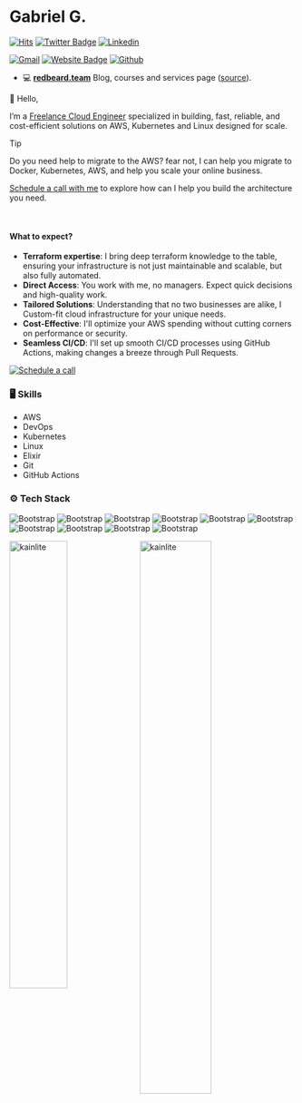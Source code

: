 # Gabriel G.

[![Hits](https://hits.seeyoufarm.com/api/count/incr/badge.svg?url=https%3A%2F%2Fgithub.com%2Fkainlite%2Fkainlite&count_bg=%2379C83D&title_bg=%23555555&icon=&icon_color=%23E7E7E7&title=Profile+Views&edge_flat=false)](https://hits.seeyoufarm.com)
[![Twitter Badge](https://img.shields.io/badge/-Twitter-1da1f2?labelColor=1da1f2&logo=twitter&logoColor=white&link=https://twitter.com/kainlite)](https://twitter.com/kainlite)
[![Linkedin](https://img.shields.io/badge/-LinkedIn-blue?style=flat&logo=Linkedin&logoColor=white)](https://www.linkedin.com/in/gabrielgarrido/)

[![Gmail](https://img.shields.io/badge/-Gmail-c14438?style=flat&logo=Gmail&logoColor=white)](mailto:kainlite@gmail.com)
[![Website Badge](https://img.shields.io/badge/-Website-c14438?style=flat&logo=Google-Chrome&logoColor=white&link=https://techsquad.rocks)](https://techsquad.rocks)
[![Github](https://img.shields.io/github/followers/kainlite?label=Follow&style=social)](https://github.com/kainlite)

- 💻 [**redbeard.team**](https://redbeard.team) Blog, courses and services page ([source](https://github.com/kainlite/tr)).

👋 Hello,

I’m a [Freelance Cloud Engineer](https://www.linkedin.com/in/gabrielgarrido/) specialized in building, fast, reliable, and cost-efficient solutions on AWS, Kubernetes and Linux designed for scale.

> [!TIP]
> Do you need help to migrate to the AWS? fear not, I can help you migrate to Docker, Kubernetes, AWS, and help you scale your online business.
>
> [Schedule a call with me](https://calendly.com/kainlite/45min) to explore how can I help you build the architecture you need.
>
> <br/>
>
> #### What to expect?
>
> - **Terraform expertise**: I bring deep terraform knowledge to the table, ensuring your infrastructure is not just maintainable and scalable, but also fully automated.
> - **Direct Access**: You work with me, no managers. Expect quick decisions and high-quality work.
> - **Tailored Solutions**: Understanding that no two businesses are alike, I Custom-fit cloud infrastructure for your unique needs.
> - **Cost-Effective**: I'll optimize your AWS spending without cutting corners on performance or security.
> - **Seamless CI/CD**: I'll set up smooth CI/CD processes using GitHub Actions, making changes a breeze through Pull Requests.
>
> <a href="https://calendly.com/kainlite/45min"><img alt="Schedule a call" src="https://img.shields.io/badge/schedule%20your%20call-success.svg?style=for-the-badge"/></a>
> </details>

### 🖥 Skills

- AWS
- DevOps
- Kubernetes
- Linux
- Elixir
- Git
- GitHub Actions

### ⚙️ Tech Stack

![Bootstrap](https://img.shields.io/badge/-Docker-05122A?style=flat-square&logo=Docker&color=353535) ![Bootstrap](https://img.shields.io/badge/-Kubernetes-05122A?style=flat-square&logo=Kubernetes&color=353535) ![Bootstrap](https://img.shields.io/badge/-Elixir-05122A?style=flat-square&logo=Elixir&color=353535) ![Bootstrap](https://img.shields.io/badge/-MongoDB-05122A?style=flat-square&logo=MongoDB&color=353535) ![Bootstrap](https://img.shields.io/badge/-MySQL-05122A?style=flat-square&logo=MySQL&color=353535) ![Bootstrap](https://img.shields.io/badge/-PostgreSQL-05122A?style=flat-square&logo=PostgreSQL&color=353535) ![Bootstrap](https://img.shields.io/badge/-Typescript-05122A?style=flat-square&logo=Typescript&color=353535) ![Bootstrap](https://img.shields.io/badge/-Node.js-05122A?style=flat-square&logo=Node.js&color=353535) ![Bootstrap](https://img.shields.io/badge/-Bash-05122A?style=flat-square&logo=Bash&color=353535) ![Bootstrap](https://img.shields.io/badge/-Terraform-05122A?style=flat-square&logo=Terraform&color=353535) 

<div>
  <img width="45%" align="left" src="https://github-readme-stats.vercel.app/api/top-langs?username=kainlite&show_icons=true&locale=en&layout=compact" alt="kainlite" />
  <img width="50%"  src="https://github-readme-streak-stats.herokuapp.com/?user=kainlite&" alt="kainlite" />
</div>
